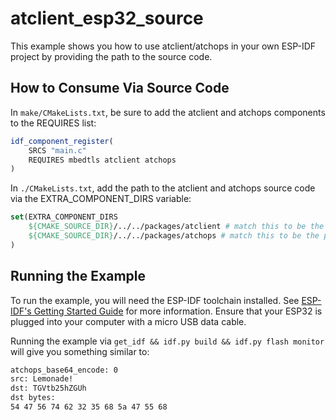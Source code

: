 # atclient_esp32_source

This example shows you how to use atclient/atchops in your own ESP-IDF project by providing the path to the source code.

## How to Consume Via Source Code

In `make/CMakeLists.txt`, be sure to add the atclient and atchops components to the REQUIRES list:

```cmake
idf_component_register(
    SRCS "main.c"
    REQUIRES mbedtls atclient atchops
)
```

In `./CMakeLists.txt`, add the path to the atclient and atchops source code via the EXTRA_COMPONENT_DIRS variable:

```cmake
set(EXTRA_COMPONENT_DIRS
    ${CMAKE_SOURCE_DIR}/../../packages/atclient # match this to be the path to the root CMakeLists.txt of atclient package
    ${CMAKE_SOURCE_DIR}/../../packages/atchops # match this to be the path to the root CMakeLists.txt of atchops package
)
```

## Running the Example

To run the example, you will need the ESP-IDF toolchain installed. See [ESP-IDF's Getting Started Guide](https://docs.espressif.com/projects/esp-idf/en/latest/esp32/get-started/index.html) for more information. Ensure that your ESP32 is plugged into your computer with a micro USB data cable.

Running the example via `get_idf && idf.py build && idf.py flash monitor` will give you something similar to:

```sh
atchops_base64_encode: 0
src: Lemonade!
dst: TGVtb25hZGUh
dst bytes: 
54 47 56 74 62 32 35 68 5a 47 55 68
```